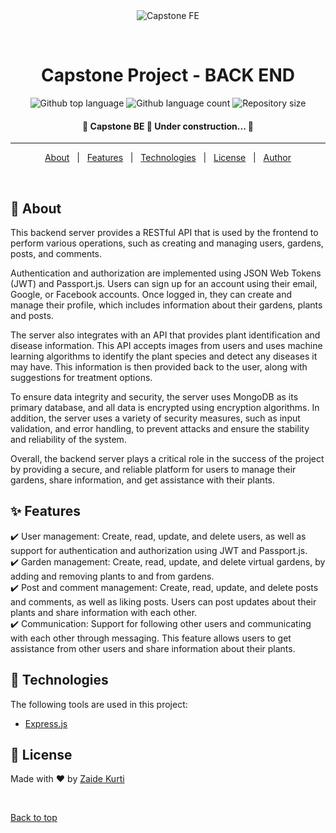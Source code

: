 <div align="center" id="top"> 
  <img src="./.github/app.gif" alt="Capstone FE" />

&#xa0;

  <!-- <a href="https://capstonefe.netlify.app">Demo</a> -->
</div>

<h1 align="center">Capstone Project - BACK END</h1>

<p align="center">
  <img alt="Github top language" src="https://img.shields.io/github/languages/top/Zaiido/capstone-fe?color=56BEB8">

  <img alt="Github language count" src="https://img.shields.io/github/languages/count/Zaiido/capstone-fe?color=56BEB8">

  <img alt="Repository size" src="https://img.shields.io/github/repo-size/Zaiido/capstone-fe?color=56BEB8">

  <!-- <img alt="Github issues" src="https://img.shields.io/github/issues/Zaiido/capstone-fe?color=56BEB8" /> -->

  <!-- <img alt="Github forks" src="https://img.shields.io/github/forks/Zaiido/capstone-fe?color=56BEB8" /> -->

  <!-- <img alt="Github stars" src="https://img.shields.io/github/stars/Zaiido/capstone-fe?color=56BEB8" /> -->
</p>

<h4 align="center">
	🚧  Capstone BE 🚀 Under construction...  🚧
</h4>

<hr>

<p align="center">
  <a href="#dart-about">About</a> &#xa0; | &#xa0; 
  <a href="#sparkles-features">Features</a> &#xa0; | &#xa0;
  <a href="#rocket-technologies">Technologies</a> &#xa0; | &#xa0;
  <a href="#memo-license">License</a> &#xa0; | &#xa0;
  <a href="https://github.com/Zaiido" target="_blank">Author</a>
</p>

<br>

## :dart: About

This backend server provides a RESTful API that is used by the frontend to perform various operations, such as creating and managing users, gardens, posts, and comments.

Authentication and authorization are implemented using JSON Web Tokens (JWT) and Passport.js. Users can sign up for an account using their email, Google, or Facebook accounts. Once logged in, they can create and manage their profile, which includes information about their gardens, plants and posts.

The server also integrates with an API that provides plant identification and disease information. This API accepts images from users and uses machine learning algorithms to identify the plant species and detect any diseases it may have. This information is then provided back to the user, along with suggestions for treatment options.

To ensure data integrity and security, the server uses MongoDB as its primary database, and all data is encrypted using encryption algorithms. In addition, the server uses a variety of security measures, such as input validation, and error handling, to prevent attacks and ensure the stability and reliability of the system.

Overall, the backend server plays a critical role in the success of the project by providing a secure, and reliable platform for users to manage their gardens, share information, and get assistance with their plants.

## :sparkles: Features

:heavy_check_mark: User management: Create, read, update, and delete users, as well as support for authentication and authorization using JWT and Passport.js. \
:heavy_check_mark: Garden management: Create, read, update, and delete virtual gardens, by adding and removing plants to and from gardens. \
:heavy_check_mark: Post and comment management: Create, read, update, and delete posts and comments, as well as liking posts. Users can post updates about their plants and share information with each other. \
:heavy_check_mark: Communication: Support for following other users and communicating with each other through messaging. This feature allows users to get assistance from other users and share information about their plants.

## :rocket: Technologies

The following tools are used in this project:

- [Express.js](https://expressjs.com/)
<!-- - [TypeScript](https://www.typescriptlang.org/) -->

## :memo: License

Made with :heart: by <a href="https://github.com/Zaiido" target="_blank">Zaide Kurti</a>

&#xa0;

<a href="#top">Back to top</a>
